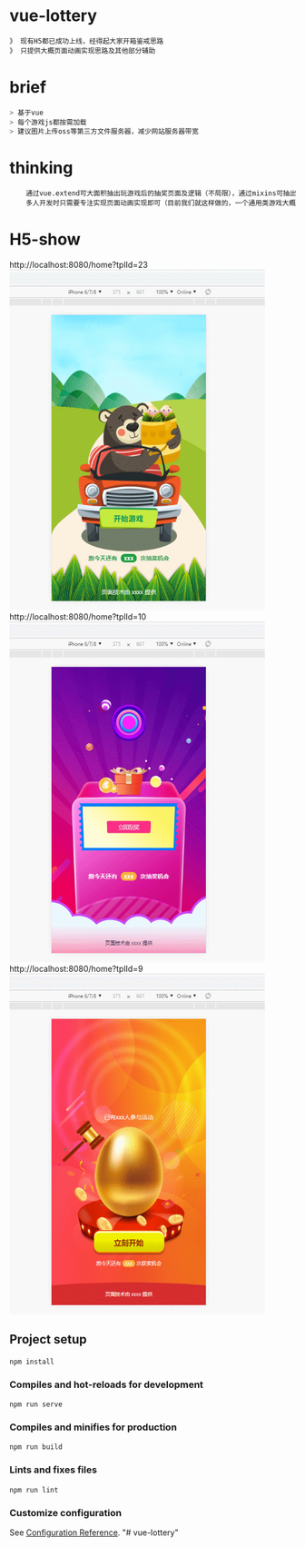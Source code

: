# vue-lottery
``` bash
》 现有H5都已成功上线，经得起大家开箱鉴戒思路
》 只提供大概页面动画实现思路及其他部分辅助
```

# brief
``` bash
> 基于vue
> 每个游戏js都按需加载
> 建议图片上传oss等第三方文件服务器，减少网站服务器带宽
```
# thinking
``` bash
    通过vue.extend可大面积抽出玩游戏后的抽奖页面及逻辑（不局限），通过mixins可抽出同一类游戏的逻辑，  
    多人开发时只需要专注实现页面动画实现即可（目前我们就这样做的，一个通用类游戏大概花十来分钟即可完成）
```

# H5-show
http://localhost:8080/home?tplId=23  
<img src="https://github.com/qianduanwuzi/img/blob/master/gif/H5-GIF-23.gif" width="450" height="600" />  
http://localhost:8080/home?tplId=10  
<img src="https://github.com/qianduanwuzi/img/blob/master/gif/H5-GIF-10.gif" width="450" height="600" />  
http://localhost:8080/home?tplId=9  
<img src="https://github.com/qianduanwuzi/img/blob/master/gif/H5-GIF-9.gif" width="450" height="600" />  


## Project setup
```
npm install
```

### Compiles and hot-reloads for development
```
npm run serve
```

### Compiles and minifies for production
```
npm run build
```

### Lints and fixes files
```
npm run lint
```

### Customize configuration
See [Configuration Reference](https://cli.vuejs.org/config/).
"# vue-lottery" 
